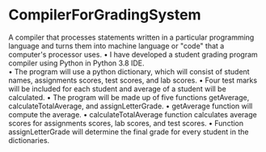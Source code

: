 # CompilerForGradingSystem

A compiler that processes statements written in a particular programming language and turns them into machine language or "code" that a computer's processor uses.
•	 I have developed a student grading program compiler using Python in Python 3.8 IDE.  
•	The program will use a python dictionary, which will consist of student names, assignments scores, test scores, and lab scores. 
•	Four test marks will be included for each student and average of a student will be calculated.
•	The program will be made up of five functions getAverage, calculateTotalAverage, and assignLetterGrade. 
•	getAverage function will compute the average. 
•	calculateTotalAverage function calculates average scores for assignments scores, lab scores, and test scores.
•	 Function assignLetterGrade will determine the final grade for every student in the dictionaries. 
